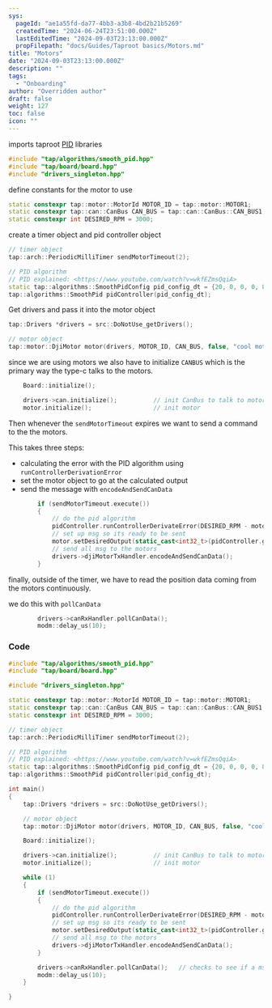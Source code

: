 ```yaml
---
sys:
  pageId: "ae1a55fd-da77-4bb3-a3b8-4bd2b21b5269"
  createdTime: "2024-06-24T23:51:00.000Z"
  lastEditedTime: "2024-09-03T23:13:00.000Z"
  propFilepath: "docs/Guides/Taproot basics/Motors.md"
title: "Motors"
date: "2024-09-03T23:13:00.000Z"
description: ""
tags:
  - "Onboarding"
author: "Overridden author"
draft: false
weight: 127
toc: false
icon: ""
---
```


imports taproot [PID](https://www.youtube.com/watch?v=wkfEZmsQqiA) libraries

```cpp
#include "tap/algorithms/smooth_pid.hpp"
#include "tap/board/board.hpp"
#include "drivers_singleton.hpp"
```

define constants for the motor to use

```cpp
static constexpr tap::motor::MotorId MOTOR_ID = tap::motor::MOTOR1;
static constexpr tap::can::CanBus CAN_BUS = tap::can::CanBus::CAN_BUS1;
static constexpr int DESIRED_RPM = 3000;
```

create a timer object and pid controller object

```cpp
// timer object
tap::arch::PeriodicMilliTimer sendMotorTimeout(2);

// PID algorithm
// PID explained: <https://www.youtube.com/watch?v=wkfEZmsQqiA>
static tap::algorithms::SmoothPidConfig pid_config_dt = {20, 0, 0, 0, 8000, 1, 0, 1, 0};
tap::algorithms::SmoothPid pidController(pid_config_dt);
```

Get drivers and pass it into the motor object

```cpp
tap::Drivers *drivers = src::DoNotUse_getDrivers();

// motor object
tap::motor::DjiMotor motor(drivers, MOTOR_ID, CAN_BUS, false, "cool motor");
```

since we are using motors we also have to initialize `CANBUS` which is the primary way the type-c talks to the motors.

```cpp
    Board::initialize();

    drivers->can.initialize();          // init CanBus to talk to motor
    motor.initialize();                 // init motor
```

Then whenever the `sendMotorTimeout` expires we want to send a command to the the motors.

This takes three steps:

- calculating the error with the PID algorithm using `runControllerDerivationError`
- set the motor object to go at the calculated output
- send the message with `encodeAndSendCanData`

```cpp
        if (sendMotorTimeout.execute())
        {
            // do the pid algorithm
            pidController.runControllerDerivateError(DESIRED_RPM - motor.getShaftRPM(), 1); 
            // set up msg so its ready to be sent
            motor.setDesiredOutput(static_cast<int32_t>(pidController.getOutput()));
            // send all msg to the motors
            drivers->djiMotorTxHandler.encodeAndSendCanData();                                            
        }
```

finally, outside of the timer, we have to read the position data coming from the motors continuously.

we do this with `pollCanData`

```cpp
        drivers->canRxHandler.pollCanData();                                                            // checks to see if a msg is waiting
        modm::delay_us(10);
```

### Code

```cpp
#include "tap/algorithms/smooth_pid.hpp"
#include "tap/board/board.hpp"

#include "drivers_singleton.hpp"

static constexpr tap::motor::MotorId MOTOR_ID = tap::motor::MOTOR1;
static constexpr tap::can::CanBus CAN_BUS = tap::can::CanBus::CAN_BUS1;
static constexpr int DESIRED_RPM = 3000;

// timer object
tap::arch::PeriodicMilliTimer sendMotorTimeout(2);

// PID algorithm
// PID explained: <https://www.youtube.com/watch?v=wkfEZmsQqiA>
static tap::algorithms::SmoothPidConfig pid_config_dt = {20, 0, 0, 0, 8000, 1, 0, 1, 0};
tap::algorithms::SmoothPid pidController(pid_config_dt);

int main()
{
    tap::Drivers *drivers = src::DoNotUse_getDrivers();

    // motor object
    tap::motor::DjiMotor motor(drivers, MOTOR_ID, CAN_BUS, false, "cool motor");

    Board::initialize();

    drivers->can.initialize();          // init CanBus to talk to motor
    motor.initialize();                 // init motor

    while (1)
    {
        if (sendMotorTimeout.execute())
        {
            // do the pid algorithm
            pidController.runControllerDerivateError(DESIRED_RPM - motor.getShaftRPM(), 1);  
            // set up msg so its ready to be sent
            motor.setDesiredOutput(static_cast<int32_t>(pidController.getOutput()));
            // send all msg to the motors
            drivers->djiMotorTxHandler.encodeAndSendCanData();
        }

        drivers->canRxHandler.pollCanData();   // checks to see if a msg is waiting
        modm::delay_us(10);
    }

}
```
